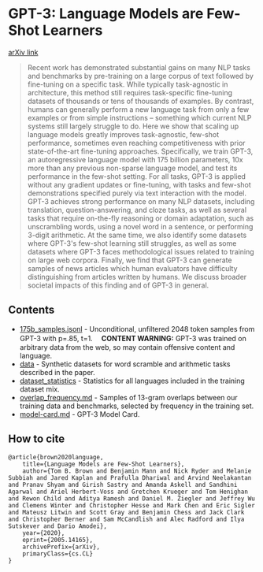 # GPT-3: Language Models are Few-Shot Learners

[arXiv link](https://arxiv.org/abs/2005.14165)
> Recent work has demonstrated substantial gains on many NLP tasks and benchmarks by pre-training on a large corpus of text followed by fine-tuning on a specific task. While typically task-agnostic in architecture, this method still requires task-specific fine-tuning datasets of thousands or tens of thousands of examples. By contrast, humans can generally perform a new language task from only a few examples or from simple instructions – something which current NLP systems still largely struggle to do. Here we show that scaling up language models greatly improves task-agnostic, few-shot performance, sometimes even reaching competitiveness with prior state-of-the-art fine-tuning approaches. Specifically, we train GPT-3, an autoregressive language model with 175 billion parameters, 10x more than any previous non-sparse language model, and test its performance in the few-shot setting.  For all tasks, GPT-3 is applied without any gradient updates or fine-tuning, with tasks and few-shot demonstrations specified purely via text interaction with the model.  GPT-3 achieves strong performance on many NLP datasets, including translation, question-answering, and cloze tasks, as well as several tasks that require on-the-fly reasoning or domain adaptation, such as unscrambling words, using a novel word in a sentence, or performing 3-digit arithmetic. At the same time, we also identify some datasets where GPT-3's few-shot learning still struggles, as well as some datasets where GPT-3 faces methodological issues related to training on large web corpora. Finally, we find that GPT-3 can generate samples of news articles which human evaluators have difficulty distinguishing from articles written by humans.  We discuss broader societal impacts of this finding and of GPT-3 in general.

## Contents
- [175b_samples.jsonl](175b_samples.jsonl) - Unconditional, unfiltered 2048 token samples from GPT-3 with p=.85, t=1.&#12288;
**CONTENT WARNING:** GPT-3 was trained on arbitrary data from the web, so may contain offensive content and language.
- [data](data) - Synthetic datasets for word scramble and arithmetic tasks described in the paper.
- [dataset_statistics](dataset_statistics) - Statistics for all languages included in the training dataset mix.
- [overlap_frequency.md](overlap_frequency.md) - Samples of 13-gram overlaps between our training data and benchmarks, selected by frequency in the training set.
- [model-card.md](model-card.md) - GPT-3 Model Card.

## How to cite
```
@article{brown2020language,
    title={Language Models are Few-Shot Learners},
    author={Tom B. Brown and Benjamin Mann and Nick Ryder and Melanie Subbiah and Jared Kaplan and Prafulla Dhariwal and Arvind Neelakantan and Pranav Shyam and Girish Sastry and Amanda Askell and Sandhini Agarwal and Ariel Herbert-Voss and Gretchen Krueger and Tom Henighan and Rewon Child and Aditya Ramesh and Daniel M. Ziegler and Jeffrey Wu and Clemens Winter and Christopher Hesse and Mark Chen and Eric Sigler and Mateusz Litwin and Scott Gray and Benjamin Chess and Jack Clark and Christopher Berner and Sam McCandlish and Alec Radford and Ilya Sutskever and Dario Amodei},
    year={2020},
    eprint={2005.14165},
    archivePrefix={arXiv},
    primaryClass={cs.CL}
}
```
